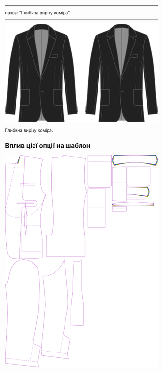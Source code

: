 - - -
назва: "Глибина вирізу коміра"
- - -

![Глибина вирізу на комірі](collarnotchdepth.svg)

Глибина вирізу коміра.

## Вплив цієї опції на шаблон

![На цьому зображенні показано вплив цієї опції шляхом накладання декількох варіантів, які мають різне значення для цієї опції](jaeger_collarnotchdepth_sample.svg "Вплив цієї опції на шаблон")

